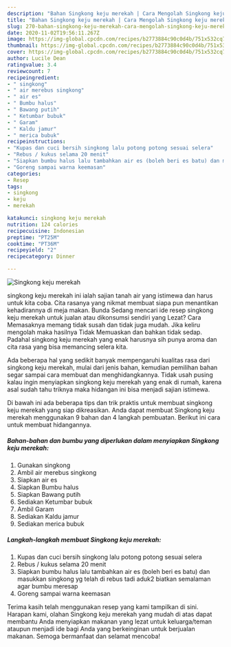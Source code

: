 ```yaml
---
description: "Bahan Singkong keju merekah | Cara Mengolah Singkong keju merekah Yang Lezat Sekali"
title: "Bahan Singkong keju merekah | Cara Mengolah Singkong keju merekah Yang Lezat Sekali"
slug: 270-bahan-singkong-keju-merekah-cara-mengolah-singkong-keju-merekah-yang-lezat-sekali
date: 2020-11-02T19:56:11.267Z
image: https://img-global.cpcdn.com/recipes/b2773884c90c0d4b/751x532cq70/singkong-keju-merekah-foto-resep-utama.jpg
thumbnail: https://img-global.cpcdn.com/recipes/b2773884c90c0d4b/751x532cq70/singkong-keju-merekah-foto-resep-utama.jpg
cover: https://img-global.cpcdn.com/recipes/b2773884c90c0d4b/751x532cq70/singkong-keju-merekah-foto-resep-utama.jpg
author: Lucile Dean
ratingvalue: 3.4
reviewcount: 7
recipeingredient:
- " singkong"
- " air merebus singkong"
- " air es"
- " Bumbu halus"
- " Bawang putih"
- " Ketumbar bubuk"
- " Garam"
- " Kaldu jamur"
- " merica bubuk"
recipeinstructions:
- "Kupas dan cuci bersih singkong lalu potong potong sesuai selera"
- "Rebus / kukus selama 20 menit"
- "Siapkan bumbu halus lalu tambahkan air es (boleh beri es batu) dan masukkan singkong yg telah di rebus tadi aduk2 biatkan semalaman agar bumbu meresap"
- "Goreng sampai warna keemasan"
categories:
- Resep
tags:
- singkong
- keju
- merekah

katakunci: singkong keju merekah 
nutrition: 124 calories
recipecuisine: Indonesian
preptime: "PT25M"
cooktime: "PT36M"
recipeyield: "2"
recipecategory: Dinner

---
```



![Singkong keju merekah](https://img-global.cpcdn.com/recipes/b2773884c90c0d4b/751x532cq70/singkong-keju-merekah-foto-resep-utama.jpg)


singkong keju merekah ini ialah sajian tanah air yang istimewa dan harus untuk kita coba. Cita rasanya yang nikmat membuat siapa pun menantikan kehadirannya di meja makan.
Bunda Sedang mencari ide resep singkong keju merekah untuk jualan atau dikonsumsi sendiri yang Lezat? Cara Memasaknya memang tidak susah dan tidak juga mudah. Jika keliru mengolah maka hasilnya Tidak Memuaskan dan bahkan tidak sedap. Padahal singkong keju merekah yang enak harusnya sih punya aroma dan cita rasa yang bisa memancing selera kita.



Ada beberapa hal yang sedikit banyak mempengaruhi kualitas rasa dari singkong keju merekah, mulai dari jenis bahan, kemudian pemilihan bahan segar sampai cara membuat dan menghidangkannya. Tidak usah pusing kalau ingin menyiapkan singkong keju merekah yang enak di rumah, karena asal sudah tahu triknya maka hidangan ini bisa menjadi sajian istimewa.


Di bawah ini ada beberapa tips dan trik praktis untuk membuat singkong keju merekah yang siap dikreasikan. Anda dapat membuat Singkong keju merekah menggunakan 9 bahan dan 4 langkah pembuatan. Berikut ini cara untuk membuat hidangannya.

<!--inarticleads1-->

##### Bahan-bahan dan bumbu yang diperlukan dalam menyiapkan Singkong keju merekah:

1. Gunakan  singkong
1. Ambil  air merebus singkong
1. Siapkan  air es
1. Siapkan  Bumbu halus
1. Siapkan  Bawang putih
1. Sediakan  Ketumbar bubuk
1. Ambil  Garam
1. Sediakan  Kaldu jamur
1. Sediakan  merica bubuk




<!--inarticleads2-->

##### Langkah-langkah membuat Singkong keju merekah:

1. Kupas dan cuci bersih singkong lalu potong potong sesuai selera
1. Rebus / kukus selama 20 menit
1. Siapkan bumbu halus lalu tambahkan air es (boleh beri es batu) dan masukkan singkong yg telah di rebus tadi aduk2 biatkan semalaman agar bumbu meresap
1. Goreng sampai warna keemasan




Terima kasih telah menggunakan resep yang kami tampilkan di sini. Harapan kami, olahan Singkong keju merekah yang mudah di atas dapat membantu Anda menyiapkan makanan yang lezat untuk keluarga/teman ataupun menjadi ide bagi Anda yang berkeinginan untuk berjualan makanan. Semoga bermanfaat dan selamat mencoba!
